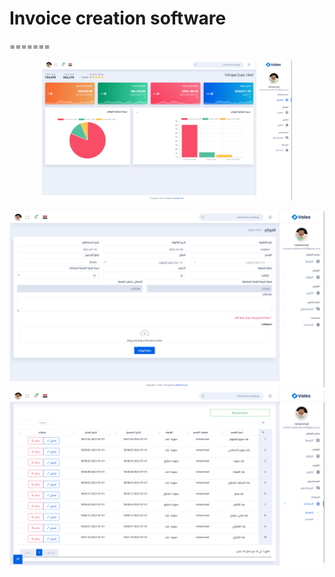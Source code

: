 
# Invoice creation software
=======
<p align="center"><a href="https://laravel.com" target="_blank"><img src="public/assets/img/‏‏لقطة%20الشاشة%20(9).png" width="400"></a></p>

<p align="center">
<a href="https://travis-ci.org/laravel/framework"><img src="public/assets/img/‏‏لقطة%20الشاشة%20(16).png" alt="Build Status"></a>
<a href="https://packagist.org/packages/laravel/framework"><img src="public/assets/img/‏‏لقطة%20الشاشة%20(12).png" alt="Total Downloads"></a>

</p>

